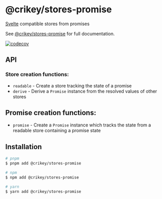 # @crikey/stores-promise

[Svelte](https://svelte.dev/) compatible stores from promises

See [@crikey/stores-promise](https://whenderson.github.io/stores-mono/modules/_crikey_stores_promise.html) for full documentation.

[![codecov](https://codecov.io/gh/WHenderson/stores-mono/branch/master/graph/badge.svg?token=RD1EUK6Y04&flag=stores-promise)](https://codecov.io/gh/WHenderson/stores-mono)

## API

### Store creation functions:

* `readable` - Create a store tracking the state of a promise
* `derive` - Derive a `Promise` instance from the resolved values of other stores

## Promise creation functions:

* `promise` - Create a `Promise` instance which tracks the state from a readable store containing a promise state

## Installation

```bash
# pnpm
$ pnpm add @crikey/stores-promise

# npm
$ npm add @crikey/stores-promise

# yarn
$ yarn add @crikey/stores-promise
```

